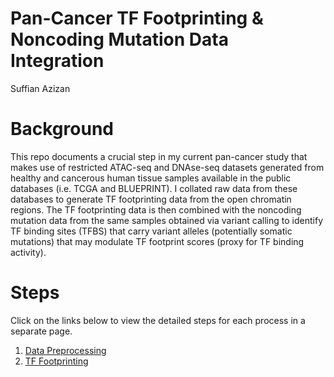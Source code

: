 # Pan-Cancer TF Footprinting & Noncoding Mutation Data Integration
Suffian Azizan

# Background

This repo documents a crucial step in my current pan-cancer study that makes use of restricted ATAC-seq and DNAse-seq datasets generated from healthy and cancerous human tissue samples available in the public databases (i.e. TCGA and BLUEPRINT). I collated raw data from these databases to generate TF footprinting data from the open chromatin regions. The TF footprinting data is then combined with the noncoding mutation data from the same samples obtained via variant calling to identify TF binding sites (TFBS) that carry variant alleles (potentially somatic mutations) that may modulate TF footprint scores (proxy for TF binding activity).

# Steps
Click on the links below to view the detailed steps for each process in a separate page.

1. [Data Preprocessing](notebooks/data_preprocessing.md)
2. [TF Footprinting]()

